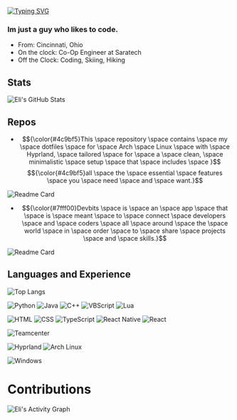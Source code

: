 [![Typing SVG](https://readme-typing-svg.demolab.com?font=Hurmit+Nerd+Font&size=25&duration=2000&pause=4000&color=BFBFBF&vCenter=true&width=435&lines=%3C+Eli+%3E+Hello+%3C+%2F+Fouts+%3E)](https://git.io/typing-svg)

### Im just a guy who likes to code.

- From: Cincinnati, Ohio
- On the clock: Co-Op Engineer at Saratech
- Off the Clock: Coding, Skiing, Hiking

## Stats

![Eli's GitHub Stats](https://github-readme-stats.vercel.app/api?username=elifouts&show_icons=true&theme=calm) 


## Repos

- $${\color{#4c9bf5}This \space repository \space contains \space my \space dotfiles \space for \space Arch \space Linux \space with \space Hyprland, \space tailored \space for \space a \space clean, \space minimalistic \space setup \space that \space includes \space }$$
$${\color{#4c9bf5}all \space the \space essential \space features \space you \space need \space and \space want.}$$


![Readme Card](https://github-readme-stats.vercel.app/api/pin/?username=elifouts&repo=Dotfiles&theme=github_dark_dimmed)

- $${\color{#7fff00}Devbits \space is \space an \space app \space that \space is \space meant \space to \space connect \space developers \space and \space coders \space all \space around \space the \space world \space in \space order \space to \space share \space projects \space and \space skills.}$$

![Readme Card](https://github-readme-stats.vercel.app/api/pin/?username=DerekCorniello&repo=Devbits&theme=chartreuse-dark)

## Languages and Experience
![Top Langs](https://github-readme-stats.vercel.app/api/top-langs/?username=elifouts&layout=pie&theme=calm)

![Python](https://img.shields.io/badge/-Python-3776AB?logo=python&logoColor=white)
![Java](https://img.shields.io/badge/-Java-007396?logo=java&logoColor=white)
![C++](https://img.shields.io/badge/-C++-00599C?logo=c%2B%2B&logoColor=white)
![VBScript](https://img.shields.io/badge/-VBScript-00BCD4?logo=visualstudio&logoColor=white)
![Lua](https://img.shields.io/badge/-Lua-2C2D72?logo=lua&logoColor=white)

![HTML](https://img.shields.io/badge/-HTML-E34F26?logo=html5&logoColor=white)
![CSS](https://img.shields.io/badge/-CSS-1572B6?logo=css3&logoColor=white)
![TypeScript](https://img.shields.io/badge/-TypeScript-3178C6?logo=typescript&logoColor=white)
![React Native](https://img.shields.io/badge/-React%20Native-61DAFB?logo=react&logoColor=white)
![React](https://img.shields.io/badge/-React-61DAFB?logo=react&logoColor=white)

![Teamcenter](https://img.shields.io/badge/-Teamcenter-005073?logo=siemens&logoColor=white)


![Hyprland](https://img.shields.io/badge/-Hyprland-009688?logo=wayland&logoColor=white)
![Arch Linux](https://img.shields.io/badge/-Arch_Linux-1793D1?logo=archlinux&logoColor=white)

![Windows](https://img.shields.io/badge/-Windows-0078D6?logo=windows&logoColor=white)

# Contributions
![Eli's Activity Graph](https://github-readme-activity-graph.vercel.app/graph?username=elifouts&theme=github-compact)
